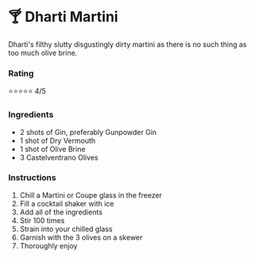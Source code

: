 # 🍸 Dharti Martini
Dharti's filthy slutty disgustingly dirty martini as there is no such thing as too much olive brine.
### Rating
⭐️⭐️⭐️⭐️⭐️ 4/5
### Ingredients
- 2 shots of Gin, preferably Gunpowder Gin
- 1 shot of Dry Vermouth
- 1 shot of Olive Brine
- 3 Castelventrano Olives
### Instructions
1. Chill a Martini or Coupe glass in the freezer
2. Fill a cocktail shaker with ice
3. Add all of the ingredients
4. Stir 100 times
5. Strain into your chilled glass
6. Garnish with the 3 olives on a skewer
7. Thoroughly enjoy